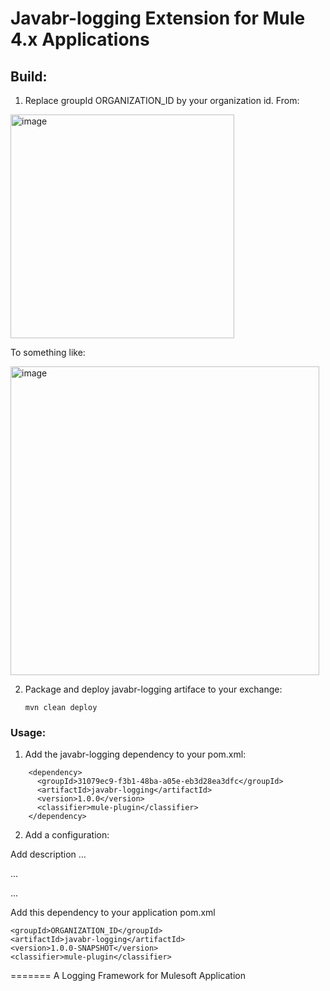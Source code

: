 # Javabr-logging Extension for Mule 4.x Applications

## Build:

1. Replace groupId ORGANIZATION_ID by your organization id.
From:

<img width="358" alt="image" src="https://github.com/javabr/javabr-logging/assets/1243385/384febc6-7972-4c8b-b545-a25f2ba12003">

To something like:

<img width="494" alt="image" src="https://github.com/javabr/javabr-logging/assets/1243385/41ec9ada-bb99-405b-8906-c2014d2b3d2e">
     

2. Package and deploy javabr-logging artiface to your exchange:

   ```
   mvn clean deploy
   ```
   
### Usage:

1. Add the javabr-logging dependency to your pom.xml:

```
    <dependency>
      <groupId>31079ec9-f3b1-48ba-a05e-eb3d28ea3dfc</groupId>
      <artifactId>javabr-logging</artifactId>
      <version>1.0.0</version>
      <classifier>mule-plugin</classifier>
    </dependency>
```

2. Add a configuration:

   


Add description ...


...


...


Add this dependency to your application pom.xml

```
<groupId>ORGANIZATION_ID</groupId>
<artifactId>javabr-logging</artifactId>
<version>1.0.0-SNAPSHOT</version>
<classifier>mule-plugin</classifier>
```
=======
A Logging Framework for Mulesoft Application

